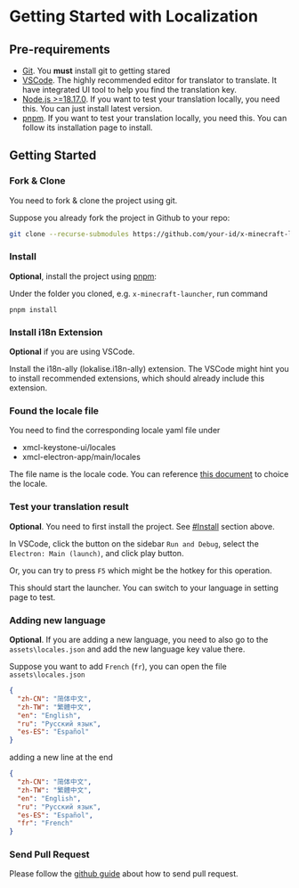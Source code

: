 
# Getting Started with Localization

## Pre-requirements

- [Git](https://git-scm.com/). You **must** install git to getting stared
- [VSCode](https://code.visualstudio.com/). The highly recommended editor for translator to translate. It have integrated UI tool to help you find the translation key.
- [Node.js >=18.17.0](https://nodejs.org/). If you want to test your translation locally, you need this. You can just install latest version.
- [pnpm](https://pnpm.io/installation). If you want to test your translation locally, you need this. You can follow its installation page to install.

## Getting Started

### Fork & Clone

You need to fork & clone the project using git.

Suppose you already fork the project in Github to your repo:

```bash
git clone --recurse-submodules https://github.com/your-id/x-minecraft-launcher
```

### Install

**Optional**, install the project using [pnpm](https://pnpm.io):

Under the folder you cloned, e.g. `x-minecraft-launcher`, run command

```
pnpm install
```

### Install i18n Extension

**Optional** if you are using VSCode.

Install the i18n-ally (lokalise.i18n-ally) extension. The VSCode might hint you to install recommended extensions, which should already include this extension.

### Found the locale file

You need to find the corresponding locale yaml file under

- xmcl-keystone-ui/locales
- xmcl-electron-app/main/locales

The file name is the locale code. You can reference [this document](http://man.hubwiz.com/docset/electron.docset/Contents/Resources/Documents/docs/api/locales.html) to choice the locale.

### Test your translation result

**Optional**. You need to first install the project. See [#Install](#install) section above.

In VSCode, click the button on the sidebar `Run and Debug`, select the `Electron: Main (launch)`, and click play button.

Or, you can try to press `F5` which might be the hotkey for this operation.

This should start the launcher. You can switch to your language in setting page to test.

### Adding new language

**Optional**.
If you are adding a new language, you need to also go to the `assets\locales.json` and add the new language key value there.

Suppose you want to add `French` (`fr`), you can open the file `assets\locales.json`

```json
{
  "zh-CN": "简体中文",
  "zh-TW": "繁體中文",
  "en": "English",
  "ru": "Русский язык",
  "es-ES": "Español"
}
```

adding a new line at the end

```json
{
  "zh-CN": "简体中文",
  "zh-TW": "繁體中文",
  "en": "English",
  "ru": "Русский язык",
  "es-ES": "Español",
  "fr": "French"
}
```

### Send Pull Request

Please follow the [github guide](https://docs.github.com/en/pull-requests/collaborating-with-pull-requests/proposing-changes-to-your-work-with-pull-requests/creating-a-pull-request) about how to send pull request.

